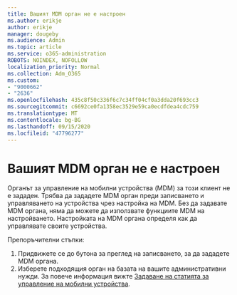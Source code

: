 ```yaml
---
title: Вашият MDM орган не е настроен
ms.author: erikje
author: erikje
manager: dougeby
ms.audience: Admin
ms.topic: article
ms.service: o365-administration
ROBOTS: NOINDEX, NOFOLLOW
localization_priority: Normal
ms.collection: Adm_O365
ms.custom:
- "9000662"
- "2636"
ms.openlocfilehash: 435c8f50c336f6c7c34ff04cf0a3dda20f693cc3
ms.sourcegitcommit: c6692ce0fa1358ec3529e59ca0ecdfdea4cdc759
ms.translationtype: MT
ms.contentlocale: bg-BG
ms.lasthandoff: 09/15/2020
ms.locfileid: "47796277"
---
```

# <a name="your-mdm-authority-is-not-set"></a>Вашият MDM орган не е настроен

Органът за управление на мобилни устройства (MDM) за този клиент не е зададен. Трябва да зададете MDM орган преди записването и управляването на устройства чрез настройка на MDM. Без да задавате MDM органа, няма да можете да използвате функциите MDM на настройването. Настройката на MDM органа определя как да управлявате своите устройства.

Препоръчителни стъпки:
1. Придвижете се до бутона за преглед на записването, за да зададете MDM органа.
2. Изберете подходящия орган на базата на вашите административни нужди. За повече информация вижте [Задаване на статията за управление на мобилни устройства](https://docs.microsoft.com/intune/mdm-authority-set).